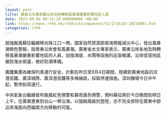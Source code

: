 ```yaml
---
layout: post
title: 廣東水文專家籲沿岸及時轉移風暴潮嚴重影響地區人員
date: 2023-09-01 09:13:29.000000000 +08:00
link: https://news.rthk.hk/rthk/ch/component/k2/1716183-20230901.htm
categories: rthk
---
```


超強颱風蘇拉繼續移向珠江口一帶。國家自然資源部南海預報減災中心，發出風暴潮橙色警報，指粵東沿岸會有風暴潮。廣東省水文專家表示，廣東沿岸各地及時轉移風暴潮嚴重影響地區的人員，加強海堤、水閘等設施的巡查維護，沿岸低窪地區嚴防海水倒灌，做好防潮準備。

廣鐵集團為確保列車運行安全，計劃在昨日至9月4日期間，陸續對廣東地區的京港高鐵、廣深城際、廣深港高鐵等多條線路，採取停運措施。深圳機場今日中午起，暫停航班運行。

中央氣象台繼續發布颱風紅色預警和暴雨黃色預警，預料蘇拉將於今日晚間到明日上午，在廣東惠東到台山一帶沿海，以強颱風級別登陸，亦不完全排除在廣東中部近岸海面向西偏南方向移動的可能。
